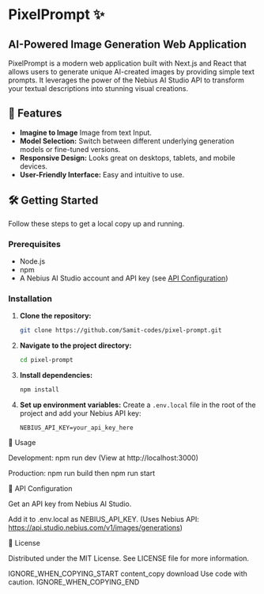 # PixelPrompt ✨

## AI-Powered Image Generation Web Application

PixelPrompt is a modern web application built with Next.js and React that allows users to generate unique AI-created images by providing simple text prompts. It leverages the power of the Nebius AI Studio API to transform your textual descriptions into stunning visual creations.

## 🚀 Features

*   **Imagine to Image**  Image from text Input.
*   **Model Selection:** Switch between different underlying generation models or fine-tuned versions.
*   **Responsive Design:** Looks great on desktops, tablets, and mobile devices.
*   **User-Friendly Interface:** Easy and intuitive to use.

## 🛠️ Getting Started

Follow these steps to get a local copy up and running.

### Prerequisites

*   Node.js 
*   npm 
*   A Nebius AI Studio account and API key (see [API Configuration](#-api-configuration))

### Installation

1.  **Clone the repository:**
    ```bash
    git clone https://github.com/Samit-codes/pixel-prompt.git
    ```
    

2.  **Navigate to the project directory:**
    ```bash
    cd pixel-prompt
    ```

3.  **Install dependencies:**
    ```bash
    npm install
    ```
4.  **Set up environment variables:**
    Create a `.env.local` file in the root of the project and add your Nebius API key:
    ```env
    NEBIUS_API_KEY=your_api_key_here
    ```

🏃 Usage

Development: npm run dev (View at http://localhost:3000)

Production: npm run build then npm run start

🔑 API Configuration

Get an API key from Nebius AI Studio.

Add it to .env.local as NEBIUS_API_KEY.
(Uses Nebius API: https://api.studio.nebius.com/v1/images/generations)

📄 License

Distributed under the MIT License. See LICENSE file for more information.

IGNORE_WHEN_COPYING_START
content_copy
download
Use code with caution.
IGNORE_WHEN_COPYING_END

